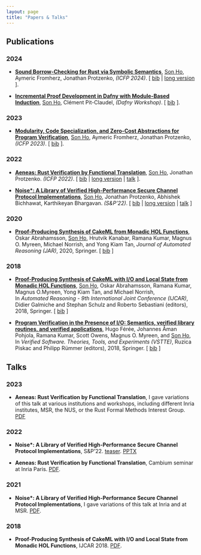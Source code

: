 ```yaml
---
layout: page
title: "Papers & Talks"
---
```


## Publications

### 2024
* <a name="ho2024rust"></a>
  [**Sound Borrow-Checking for Rust via Symbolic Semantics**](https://dl.acm.org/doi/abs/10.1145/3674640),
  <ins>Son Ho</ins>, Aymeric Fromherz, Jonathan Protzenko, *(ICFP 2024)*.
  \[ [bib](papers_bib.html#ho2024rust) | [long version](https://arxiv.org/abs/2404.02680) \].


* [**Incremental Proof Development in Dafny with Module-Based Induction**](https://arxiv.org/abs/2401.16233),
  <ins>Son Ho</ins>, Clément Pit-Claudel, *(Dafny Workshop)*.
  \[ [bib](papers_bib.html#ho2024dafny) \].

### 2023

* [**Modularity, Code Specialization, and Zero-Cost Abstractions for Program
  Verification**](https://dl.acm.org/doi/10.1145/3607844),
  <ins>Son Ho</ins>, Aymeric Fromherz, Jonathan Protzenko, *(ICFP 2023)*.
  \[ [bib](papers_bib.html#ho2023modularity) \].

### 2022

* <a name="ho2022aeneas"></a>
  [**Aeneas: Rust Verification by Functional Translation**](https://dl.acm.org/doi/10.1145/3547647),
  <ins>Son Ho</ins>, Jonathan Protzenko. *(ICFP 2022)*.
  \[ [bib](papers_bib.html#ho2022aeneas) | [long version](https://arxiv.org/abs/2206.07185) | [talk](https://www.youtube.com/watch?v=2sILtqcZqqg) \].

* [**Noise\*: A Library of Verified High-Performance Secure Channel Protocol Implementations**](https://eprint.iacr.org/2022/607.pdf),
  <ins>Son Ho</ins>, Jonathan Protzenko, Abhishek Bichhawat, Karthikeyan
  Bhargavan. *(S&P’22)*.
  \[ [bib](papers_bib.html#ho2022noise) | [long version](https://eprint.iacr.org/2022/607.pdf) | [talk](https://www.youtube.com/watch?v=01Fz58A89Xs) \]

### 2020

* [**Proof-Producing Synthesis of CakeML from Monadic HOL Functions**](https://rdcu.be/b4FrU),
  Oskar Abrahamsson, <ins>Son Ho</ins>, Hrutvik Kanabar, Ramana Kumar, Magnus O. Myreen, Michael Norrish, and Yong Kiam Tan,
  *Journal of Automated Reasoning (JAR)*, 2020, Springer.
  \[ [bib](papers_bib.html#abrahamsson2020cakeml) \]

### 2018

* [**Proof-Producing Synthesis of CakeML with I/O and Local State from Monadic HOL Functions**](https://cakeml.org/ijcar18.pdf),
  <ins>Son Ho</ins>, Oskar Abrahamsson, Ramana Kumar, Magnus O.Myreen, Yong Kiam Tan, and Michael Norrish,  
  In *Automated Reasoning - 9th International Joint Conference (IJCAR)*, Didier Galmiche
  and Stephan Schulz and Roberto Sebastiani (editors), 2018, Springer.
  \[ [bib](papers_bib.html#ho2018cakeml) \]


* [**Program Verification in the Presence of I/O: Semantics, verified library routines, and verified applications**](https://cakeml.org/vstte18.pdf),
  Hugo Férée, Johannes Åman Pohjola, Ramana Kumar, Scott Owens, Magnus O. Myreen, and <ins>Son Ho</ins>,  
  In *Verified Software. Theories, Tools, and Experiments (VSTTE)*, Ruzica Piskac and
  Philipp Rümmer (editors), 2018, Springer.
  \[ [bib](papers_bib.html#feree2018io) \]

## Talks

### 2023

* **Aeneas: Rust Verification by Functional Translation**,
  I gave variations of this talk at various institutions and workshops, including
  different Inria institutes, MSR, the NUS, or the Rust Formal Methods Interest Group.
  [PDF](papers/2023-02-08-Aeneas-ProLang.pdf)

### 2022

* **Noise\*: A Library of Verified High-Performance Secure Channel Protocol Implementations**,
  S&P'22. [teaser](https://www.youtube.com/watch?v=sjksMiK3If8). [PPTX](papers/2022-05-23-noise-star-sp.pptx)

* **Aeneas: Rust Verification by Functional Translation**,
  Cambium seminar at Inria Paris. [PDF](http://cambium.inria.fr/seminaires/transparents/20220516.Son.Ho.pdf).

### 2021 
* **Noise\*: A Library of Verified High-Performance Secure Channel Protocol Implementations**,
  I gave variations of this talk at Inria and at MSR. [PDF](http://cambium.inria.fr/seminaires/transparents/20210927.Son.Ho.pdf).
  

### 2018

* **Proof-Producing Synthesis of CakeML with I/O and Local State from Monadic HOL Functions**, IJCAR 2018. [PDF](https://easychair.org/smart-slide/slide/vkLp#).
